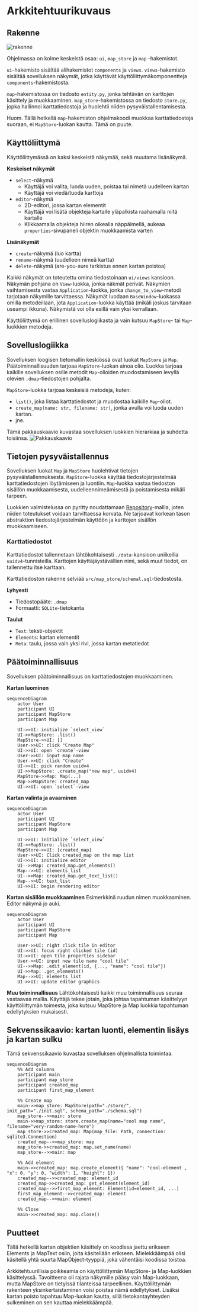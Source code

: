 # Arkkitehtuurikuvaus

## Rakenne
![rakenne](./arkkitehtuuri-kuvat/rakenne.png)

Ohjelmassa on kolme keskeistä osaa: `ui`, `map_store` ja `map` -hakemistot.

`ui`-hakemisto sisältää alihakemistot `components` ja `views`.
`views`-hakemisto sisältää sovelluksen näkymät, jotka käyttävät käyttöliittymäkomponentteja `components`-hakemistosta.

`map`-hakemistossa on tiedosto `entity.py`, jonka tehtävän on karttojen käsittely ja muokkaaminen.
`map_store`-hakemistossa on tiedosto `store.py`, jopka hallinnoi karttatiedostoja ja huolehtii niiden pysyväistallentamisesta.

Huom. Tällä hetkellä `map`-hakemiston ohjelmakoodi muokkaa karttatiedostoja suoraan, ei `MapStore`-luokan kautta. Tämä on puute.

## Käyttöliittymä
Käyttöliittymässä on kaksi keskeistä näkymää, sekä muutama lisänäkymä.

**Keskeiset näkymät**
- `select`-näkymä
    - Käyttäjä voi valita, luoda uuden, poistaa tai nimetä uudelleen kartan
    - Käyttäjä voi viedä/tuoda karttoja
- `editor`-näkymä
    - 2D-editori, jossa kartan elementit
    - Käyttäjä voi lisätä objekteja kartalle yläpalkista raahamalla niitä kartalle
    - Klikkaamalla objekteja hiiren oikealla näppäimellä, aukeaa `properties`-sivupaneli objektin muokkaamista varten

**Lisänäkymät**
- `create`-näkymä (luo kartta)
- `rename`-näkymä (uudelleen nimeä kartta)
- `delete`-näkymä (are-you-sure tarkistus ennen kartan poistoa)

Kaikki näkymät on toteutettu omina tiedostoinaan `ui/views` kansioon. Näkymän pohjana on `View`-luokka, jonka näkmät perivät.
Näkymien vaihtamisesta vastaa `Application`-luokka, jonka `change_to_view`-metodi tarjotaan näkymille tarvittaessa.
Näkymät luodaan `BaseWindow`-luokassa omilla metodeillaan, jota `Application`-luokka käyttää (mikäli joskus tarvitaan useampi ikkuna).
Näkymistä voi olla esillä vain yksi kerrallaan.

Käyttöliittymä on erillinen sovelluslogiikasta ja vain kutsuu `MapStore`- tai `Map`-luokkien metodeja.

## Sovelluslogiikka
Sovelluksen loogisen tietomallin keskiössä ovat luokat `MapStore` ja `Map`. Päätoiminnallisuuden tarjoaa `MapStore`-luokan ainoa olio. Luokka tarjoaa kaikille sovelluksen osille metodit `Map`-olioiden muodostamiseen levyllä olevien `.dmap`-tiedostojen pohjalta.

`MapStore`-luokka tarjoaa keskeisiä metodeja, kuten:
- `list()`, joka listaa karttatiedostot ja muodostaa kaikille `Map`-oliot.
- `create_map(name: str, filename: str)`, jonka avulla voi luoda uuden kartan.
- jne.

Tämä pakkauskaavio kuvastaa sovelluksen luokkien hierarkiaa ja suhdetta toisiinsa.
![Pakkauskaavio](./arkkitehtuuri-kuvat/alustava-pakkauskaavio.png)

## Tietojen pysyväistallennus
Sovelluksen luokat `Map` ja `MapStore` huolehtivat tietojen pysyväistallennuksesta. `MapStore`-luokka käyttää tiedostojärjestelmää karttatiedostojen löytämiseen ja luontiin. `Map`-luokka vastaa tiedoston sisällön muokkaamisesta, uudelleennimeämisestä ja poistamisesta mikäli tarpeen.

Luokkien valmistelussa on pyritty noudattamaan [Repository](https://en.wikipedia.org/wiki/Data_access_object)-mallia, joten niiden toteutukset voidaan tarvittaessa korvata. Ne tarjoavat korkean tason abstraktion tiedostojärjestelmän käyttöön ja karttojen sisällön muokkaamiseen.

### Karttatiedostot
Karttatiedostot tallennetaan lähtökohtaisesti `./data`-kansioon uniikeilla `uuidv4`-tunnisteilla. Karttojen käyttäjäystävällien nimi, sekä muut tiedot, on tallennettu itse karttaan.

Karttatiedoston rakenne selviää `src/map_store/schemal.sql`-tiedostosta.

**Lyhyesti**
- Tiedostopääte: `.dmap`
- Formaatti: `SQLite`-tietokanta

**Taulut**
- `Text`: teksti-objektit
- `Elements`: kartan elementit
- `Meta`: taulu, jossa vain yksi rivi, jossa kartan metatiedot


## Päätoiminnallisuus
Sovelluksen päätoiminnallisuus on karttatiedostojen muokkaaminen.

**Kartan luominen**
```mermaid
sequenceDiagram
    actor User
    participant UI
    participant MapStore
    participant Map

    UI->>UI: initialize `select_view`
    UI->>MapStore: .list()
    MapStore->>UI: []
    User->>UI: click "Create Map"
    UI->>UI: open `create`-view
    User->>UI: input map name
    User->>UI: click "Create"
    UI->>UI: pick random uuidv4
    UI->>MapStore: .create_map("new map", uuidv4)
    MapStore->>Map: Map(...)
    Map->>MapStore: created_map
    UI->>UI: open `select`-view
```

**Kartan valinta ja avaaminen**
```mermaid
sequenceDiagram
    actor User
    participant UI
    participant MapStore
    participant Map

    UI->>UI: initialize `select_view`
    UI->>MapStore: .list()
    MapStore->>UI: [created_map]
    User->>UI: Click created_map on the map list
    UI->>UI: initialize editor
    UI-->>Map: created_map.get_elements()
    Map-->>UI: elements_list
    UI-->>Map: created_map.get_text_list()
    Map-->>UI: text_list
    UI->>UI: begin rendering editor
```

**Kartan sisällön muokkaaminen**
Esimerkkinä ruudun nimen muokkaaminen.
Editor näkymä jo auki.

```mermaid
sequenceDiagram
    actor User
    participant UI
    participant MapStore
    participant Map

    User->>UI: right click tile in editor
    UI->>UI: focus right clicked tile (id)
    UI->>UI: open tile properties sidebar
    User->>UI: input new tile name "cool tile"
    UI-->>Map: .edit_element(id, {..., "name": "cool tile"})
    UI->>Map: .get_elements()
    Map-->>UI: elements_list
    UI->>UI: update editor graphics
```


**Muu toiminnallisuus**
Lähtökohtaisesti kaikki muu toiminnallisuus seuraa vastaavaa mallia. Käyttäjä tekee jotain, joka johtaa tapahtuman käsittelyyn käyttöliittymän toimesta, joka kutsuu MapStore ja Map luokkia tapahtuman edellytyksien mukaisesti.

## Sekvenssikaavio: kartan luonti, elementin lisäys ja kartan sulku
Tämä sekvenssikaavio kuvastaa sovelluksen ohjelmallista toimintaa.
```mermaid
sequenceDiagram
    %% Add columns
    participant main
    participant map_store
    participant created_map
    participant first_map_element

    %% Create map
    main->>map_store: MapStore(path="./store/", init_path="./init.sql", schema_path="./schema.sql")
    map_store-->>main: store
    main->>map_store: store.create_map(name="cool map name", filename="very-random-name-here")
    map_store->>created_map: Map(map_file: Path, connection: sqlite3.Connection)
    created_map-->>map_store: map
    map_store->>created_map: map.set_name(name)
    map_store-->>main: map

    %% Add element
    main->>created_map: map.create_element({ "name": "cool-element , "x": 0, "y": 0, "width": 1, "height": 1})
    created_map-->>created_map: element_id
    created_map->>created_map: get_element(element_id)
    created_map-->>first_map_element: Element(id=element_id, ...)
    first_map_element-->>created_map: element
    created_map-->>main: element

    %% Close
    main->>created_map: map.close()
```

## Puutteet
Tällä hetkellä kartan objektien käsittely on koodissa jaettu erikseen Elements ja MapText osiin, joita käsitellään erikseen. Mielekkäämpää olisi käsitellä yhtä suurta MapObject-tyyppiä, joka vähentäisi koodissa toistoa.

Arkkitehtuurillisia poikkeamia on käyttöliittymän MapStore- ja Map-luokkien käsittelyssä. Tavoitteena oli rajata näkymille pääsy vain Map-luokkaan, mutta MapStore on tietyissä tilanteissa tarpeellinen. Käyttöliittymän rakenteen yksinkertaistaminen voisi poistaa nämä edellytykset. Lisäksi kartan poisto tapahtuu Map-luokan kautta, sillä tietokantayhteyden sulkeminen on sen kauttaa mielekkäämpää.
